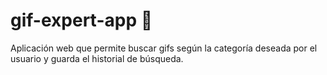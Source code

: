 # gif-expert-app 🔎

Aplicación web que permite buscar gifs según la categoría deseada por el usuario y guarda el historial de búsqueda.